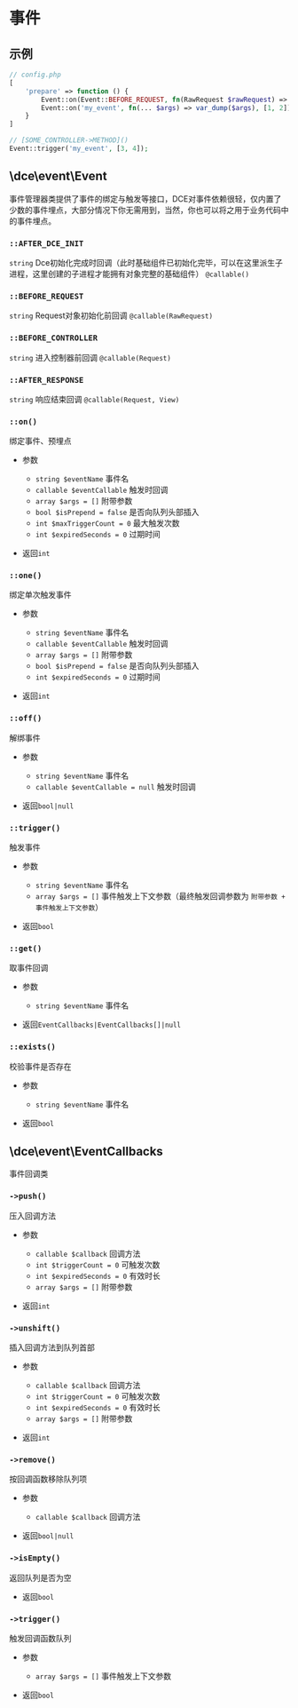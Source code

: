 # 事件

## 示例

```php
// config.php
[
    'prepare' => function () {
        Event::on(Event::BEFORE_REQUEST, fn(RawRequest $rawRequest) => var_dump($rawRequest::class));
        Event::on('my_event', fn(... $args) => var_dump($args), [1, 2]);
    }
]

// [SOME_CONTROLLER->METHOD]()
Event::trigger('my_event', [3, 4]);
```


## \dce\event\Event

事件管理器类提供了事件的绑定与触发等接口，DCE对事件依赖很轻，仅内置了少数的事件埋点，大部分情况下你无需用到，当然，你也可以将之用于业务代码中的事件埋点。


### `::AFTER_DCE_INIT`
`string` Dce初始化完成时回调（此时基础组件已初始化完毕，可以在这里派生子进程，这里创建的子进程才能拥有对象完整的基础组件） `@callable()`

### `::BEFORE_REQUEST`
`string` Request对象初始化前回调 `@callable(RawRequest)`

### `::BEFORE_CONTROLLER`
`string` 进入控制器前回调 `@callable(Request)`

### `::AFTER_RESPONSE`
`string` 响应结束回调 `@callable(Request, View)`


### `::on()`
绑定事件、预埋点

- 参数
  - `string $eventName` 事件名
  - `callable $eventCallable` 触发时回调
  - `array $args = []` 附带参数
  - `bool $isPrepend = false` 是否向队列头部插入
  - `int $maxTriggerCount = 0` 最大触发次数
  - `int $expiredSeconds = 0` 过期时间

- 返回`int`


### `::one()`
绑定单次触发事件

- 参数
  - `string $eventName` 事件名
  - `callable $eventCallable` 触发时回调
  - `array $args = []` 附带参数
  - `bool $isPrepend = false` 是否向队列头部插入
  - `int $expiredSeconds = 0` 过期时间

- 返回`int`


### `::off()`
解绑事件

- 参数
  - `string $eventName` 事件名
  - `callable $eventCallable = null` 触发时回调

- 返回`bool|null`


### `::trigger()`
触发事件

- 参数
  - `string $eventName` 事件名
  - `array $args = []` 事件触发上下文参数（最终触发回调参数为 `附带参数 + 事件触发上下文参数`）

- 返回`bool`


### `::get()`
取事件回调

- 参数
  - `string $eventName` 事件名

- 返回`EventCallbacks|EventCallbacks[]|null`


### `::exists()`
校验事件是否存在

- 参数
  - `string $eventName` 事件名

- 返回`bool`


## \dce\event\EventCallbacks

事件回调类


### `->push()`
压入回调方法

- 参数
  - `callable $callback` 回调方法
  - `int $triggerCount = 0` 可触发次数
  - `int $expiredSeconds = 0` 有效时长
  - `array $args = []` 附带参数

- 返回`int`


### `->unshift()`
插入回调方法到队列首部

- 参数
  - `callable $callback` 回调方法
  - `int $triggerCount = 0` 可触发次数
  - `int $expiredSeconds = 0` 有效时长
  - `array $args = []` 附带参数

- 返回`int`


### `->remove()`
按回调函数移除队列项

- 参数
  - `callable $callback` 回调方法

- 返回`bool|null`


### `->isEmpty()`
返回队列是否为空

- 返回`bool`


### `->trigger()`
触发回调函数队列

- 参数
  - `array $args = []` 事件触发上下文参数

- 返回`bool`